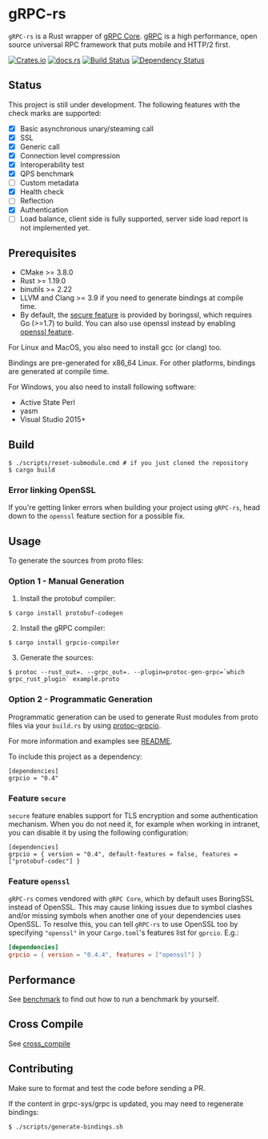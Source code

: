 # gRPC-rs

`gRPC-rs` is a Rust wrapper of [gRPC Core](https://github.com/grpc/grpc). [gRPC](http://www.grpc.io) is a high performance, open source universal RPC framework that puts mobile and HTTP/2 first.

[![Crates.io](https://img.shields.io/crates/v/grpcio.svg?maxAge=2592000)](https://crates.io/crates/grpcio)
[![docs.rs](https://docs.rs/grpcio/badge.svg)](https://docs.rs/grpcio)
[![Build Status](https://travis-ci.org/pingcap/grpc-rs.svg)](https://travis-ci.org/pingcap/grpc-rs)
[![Dependency Status](https://deps.rs/repo/github/tikv/grpc-rs/status.svg)](https://deps.rs/repo/github/tikv/grpc-rs)

## Status

This project is still under development. The following features with the check marks are supported:

- [x] Basic asynchronous unary/steaming call
- [x] SSL
- [x] Generic call
- [x] Connection level compression
- [x] Interoperability test
- [x] QPS benchmark
- [ ] Custom metadata
- [x] Health check
- [ ] Reflection
- [X] Authentication
- [ ] Load balance, client side is fully supported, server side load report is not implemented yet.

## Prerequisites

- CMake >= 3.8.0
- Rust >= 1.19.0
- binutils >= 2.22
- LLVM and Clang >= 3.9 if you need to generate bindings at compile time.
- By default, the [secure feature](#feature-secure) is provided by boringssl, which requires Go (>=1.7) to build. You can also use openssl instead by enabling [openssl feature](#feature-openssl).

For Linux and MacOS, you also need to install gcc (or clang) too.

Bindings are pre-generated for x86_64 Linux. For other platforms, bindings are generated at compile time.

For Windows, you also need to install following software:

- Active State Perl
- yasm
- Visual Studio 2015+

## Build

```
$ ./scripts/reset-submodule.cmd # if you just cloned the repository
$ cargo build
```

### Error linking OpenSSL

If you're getting linker errors when building your project using `gRPC-rs`, head
down to the `openssl` feature section for a possible fix.

## Usage

To generate the sources from proto files:

### Option 1 - Manual Generation

1. Install the protobuf compiler:

```
$ cargo install protobuf-codegen
```

2. Install the gRPC compiler:

```
$ cargo install grpcio-compiler
```

3. Generate the sources:

```
$ protoc --rust_out=. --grpc_out=. --plugin=protoc-gen-grpc=`which grpc_rust_plugin` example.proto
```


### Option 2 - Programmatic Generation

Programmatic generation can be used to generate Rust modules from proto files
via your `build.rs` by using [protoc-grpcio](https://crates.io/crates/protoc-grpcio).

For more information and examples see
[README](https://github.com/mtp401/protoc-grpcio/blob/master/README.md).

To include this project as a dependency:

```
[dependencies]
grpcio = "0.4"
```

### Feature `secure`

`secure` feature enables support for TLS encryption and some authentication
mechanism. When you do not need it, for example when working in intranet,
you can disable it by using the following configuration:
```
[dependencies]
grpcio = { version = "0.4", default-features = false, features = ["protobuf-codec"] }
```

### Feature `openssl`

`gRPC-rs` comes vendored with `gRPC Core`, which by default uses BoringSSL
instead of OpenSSL. This may cause linking issues due to symbol clashes and/or
missing symbols when another one of your dependencies uses OpenSSL. To resolve
this, you can tell `gRPC-rs` to use OpenSSL too by specifying `"openssl"` in
your `Cargo.toml`'s features list for `gprcio`. E.g.:

```toml
[dependencies]
grpcio = { version = "0.4.4", features = ["openssl"] }
```

## Performance

See [benchmark](https://github.com/pingcap/grpc-rs/tree/master/benchmark) to find out how to run a benchmark by yourself.

Cross Compile
-------------
See [cross_compile](cross_compile.md)

Contributing
------------

Make sure to format and test the code before sending a PR.

If the content in grpc-sys/grpc is updated, you may need to regenerate bindings:

```
$ ./scripts/generate-bindings.sh
```
